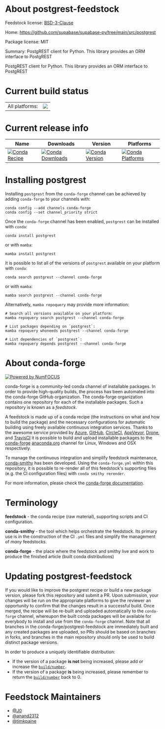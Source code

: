 About postgrest-feedstock
=========================

Feedstock license: [BSD-3-Clause](https://github.com/conda-forge/postgrest-feedstock/blob/main/LICENSE.txt)

Home: https://github.com/supabase/supabase-py/tree/main/src/postgrest

Package license: MIT

Summary: PostgREST client for Python. This library provides an ORM interface to PostgREST

PostgREST client for Python. This library provides an ORM interface to PostgREST

Current build status
====================


<table><tr><td>All platforms:</td>
    <td>
      <a href="https://dev.azure.com/conda-forge/feedstock-builds/_build/latest?definitionId=18047&branchName=main">
        <img src="https://dev.azure.com/conda-forge/feedstock-builds/_apis/build/status/postgrest-feedstock?branchName=main">
      </a>
    </td>
  </tr>
</table>

Current release info
====================

| Name | Downloads | Version | Platforms |
| --- | --- | --- | --- |
| [![Conda Recipe](https://img.shields.io/badge/recipe-postgrest-green.svg)](https://anaconda.org/conda-forge/postgrest) | [![Conda Downloads](https://img.shields.io/conda/dn/conda-forge/postgrest.svg)](https://anaconda.org/conda-forge/postgrest) | [![Conda Version](https://img.shields.io/conda/vn/conda-forge/postgrest.svg)](https://anaconda.org/conda-forge/postgrest) | [![Conda Platforms](https://img.shields.io/conda/pn/conda-forge/postgrest.svg)](https://anaconda.org/conda-forge/postgrest) |

Installing postgrest
====================

Installing `postgrest` from the `conda-forge` channel can be achieved by adding `conda-forge` to your channels with:

```
conda config --add channels conda-forge
conda config --set channel_priority strict
```

Once the `conda-forge` channel has been enabled, `postgrest` can be installed with `conda`:

```
conda install postgrest
```

or with `mamba`:

```
mamba install postgrest
```

It is possible to list all of the versions of `postgrest` available on your platform with `conda`:

```
conda search postgrest --channel conda-forge
```

or with `mamba`:

```
mamba search postgrest --channel conda-forge
```

Alternatively, `mamba repoquery` may provide more information:

```
# Search all versions available on your platform:
mamba repoquery search postgrest --channel conda-forge

# List packages depending on `postgrest`:
mamba repoquery whoneeds postgrest --channel conda-forge

# List dependencies of `postgrest`:
mamba repoquery depends postgrest --channel conda-forge
```


About conda-forge
=================

[![Powered by
NumFOCUS](https://img.shields.io/badge/powered%20by-NumFOCUS-orange.svg?style=flat&colorA=E1523D&colorB=007D8A)](https://numfocus.org)

conda-forge is a community-led conda channel of installable packages.
In order to provide high-quality builds, the process has been automated into the
conda-forge GitHub organization. The conda-forge organization contains one repository
for each of the installable packages. Such a repository is known as a *feedstock*.

A feedstock is made up of a conda recipe (the instructions on what and how to build
the package) and the necessary configurations for automatic building using freely
available continuous integration services. Thanks to the awesome service provided by
[Azure](https://azure.microsoft.com/en-us/services/devops/), [GitHub](https://github.com/),
[CircleCI](https://circleci.com/), [AppVeyor](https://www.appveyor.com/),
[Drone](https://cloud.drone.io/welcome), and [TravisCI](https://travis-ci.com/)
it is possible to build and upload installable packages to the
[conda-forge](https://anaconda.org/conda-forge) [anaconda.org](https://anaconda.org/)
channel for Linux, Windows and OSX respectively.

To manage the continuous integration and simplify feedstock maintenance,
[conda-smithy](https://github.com/conda-forge/conda-smithy) has been developed.
Using the ``conda-forge.yml`` within this repository, it is possible to re-render all of
this feedstock's supporting files (e.g. the CI configuration files) with ``conda smithy rerender``.

For more information, please check the [conda-forge documentation](https://conda-forge.org/docs/).

Terminology
===========

**feedstock** - the conda recipe (raw material), supporting scripts and CI configuration.

**conda-smithy** - the tool which helps orchestrate the feedstock.
                   Its primary use is in the construction of the CI ``.yml`` files
                   and simplify the management of *many* feedstocks.

**conda-forge** - the place where the feedstock and smithy live and work to
                  produce the finished article (built conda distributions)


Updating postgrest-feedstock
============================

If you would like to improve the postgrest recipe or build a new
package version, please fork this repository and submit a PR. Upon submission,
your changes will be run on the appropriate platforms to give the reviewer an
opportunity to confirm that the changes result in a successful build. Once
merged, the recipe will be re-built and uploaded automatically to the
`conda-forge` channel, whereupon the built conda packages will be available for
everybody to install and use from the `conda-forge` channel.
Note that all branches in the conda-forge/postgrest-feedstock are
immediately built and any created packages are uploaded, so PRs should be based
on branches in forks, and branches in the main repository should only be used to
build distinct package versions.

In order to produce a uniquely identifiable distribution:
 * If the version of a package **is not** being increased, please add or increase
   the [``build/number``](https://docs.conda.io/projects/conda-build/en/latest/resources/define-metadata.html#build-number-and-string).
 * If the version of a package **is** being increased, please remember to return
   the [``build/number``](https://docs.conda.io/projects/conda-build/en/latest/resources/define-metadata.html#build-number-and-string)
   back to 0.

Feedstock Maintainers
=====================

* [@J0](https://github.com/J0/)
* [@anand2312](https://github.com/anand2312/)
* [@timkpaine](https://github.com/timkpaine/)

